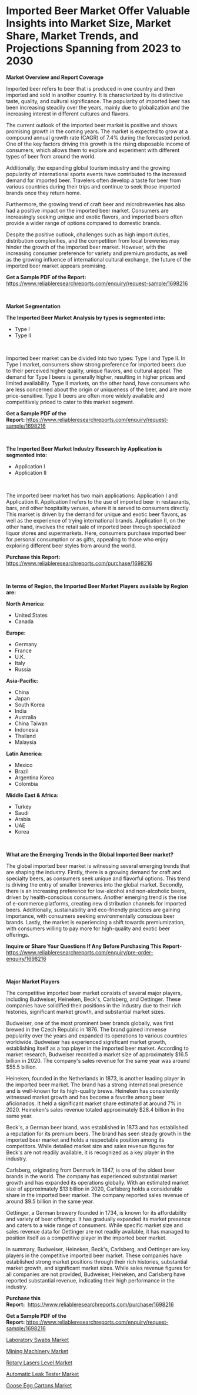 <p><h1>Imported Beer Market Offer Valuable Insights into Market Size, Market Share, Market Trends, and Projections Spanning from 2023 to 2030</h1></p><p><strong>Market Overview and Report Coverage</strong></p>
<p><p>Imported beer refers to beer that is produced in one country and then imported and sold in another country. It is characterized by its distinctive taste, quality, and cultural significance. The popularity of imported beer has been increasing steadily over the years, mainly due to globalization and the increasing interest in different cultures and flavors.</p><p>The current outlook of the imported beer market is positive and shows promising growth in the coming years. The market is expected to grow at a compound annual growth rate (CAGR) of 7.4% during the forecasted period. One of the key factors driving this growth is the rising disposable income of consumers, which allows them to explore and experiment with different types of beer from around the world.</p><p>Additionally, the expanding global tourism industry and the growing popularity of international sports events have contributed to the increased demand for imported beer. Travelers often develop a taste for beer from various countries during their trips and continue to seek those imported brands once they return home.</p><p>Furthermore, the growing trend of craft beer and microbreweries has also had a positive impact on the imported beer market. Consumers are increasingly seeking unique and exotic flavors, and imported beers often provide a wider range of options compared to domestic brands.</p><p>Despite the positive outlook, challenges such as high import duties, distribution complexities, and the competition from local breweries may hinder the growth of the imported beer market. However, with the increasing consumer preference for variety and premium products, as well as the growing influence of international cultural exchange, the future of the imported beer market appears promising.</p></p>
<p><strong>Get a Sample PDF of the Report:</strong> <a href="https://www.reliableresearchreports.com/enquiry/request-sample/1698216">https://www.reliableresearchreports.com/enquiry/request-sample/1698216</a></p>
<p>&nbsp;</p>
<p><strong>Market Segmentation</strong></p>
<p><strong>The Imported Beer Market Analysis by types is segmented into:</strong></p>
<p><ul><li>Type I</li><li>Type II</li></ul></p>
<p>&nbsp;</p>
<p><p>Imported beer market can be divided into two types: Type I and Type II. In Type I market, consumers show strong preference for imported beers due to their perceived higher quality, unique flavors, and cultural appeal. The demand for Type I beers is generally higher, resulting in higher prices and limited availability. Type II markets, on the other hand, have consumers who are less concerned about the origin or uniqueness of the beer, and are more price-sensitive. Type II beers are often more widely available and competitively priced to cater to this market segment.</p></p>
<p><strong>Get a Sample PDF of the Report:</strong>&nbsp;<a href="https://www.reliableresearchreports.com/enquiry/request-sample/1698216">https://www.reliableresearchreports.com/enquiry/request-sample/1698216</a></p>
<p>&nbsp;</p>
<p><strong>The Imported Beer Market Industry Research by Application is segmented into:</strong></p>
<p><ul><li>Application I</li><li>Application II</li></ul></p>
<p>&nbsp;</p>
<p><p>The imported beer market has two main applications: Application I and Application II. Application I refers to the use of imported beer in restaurants, bars, and other hospitality venues, where it is served to consumers directly. This market is driven by the demand for unique and exotic beer flavors, as well as the experience of trying international brands. Application II, on the other hand, involves the retail sale of imported beer through specialized liquor stores and supermarkets. Here, consumers purchase imported beer for personal consumption or as gifts, appealing to those who enjoy exploring different beer styles from around the world.</p></p>
<p><strong>Purchase this Report:</strong>&nbsp; <a href="https://www.reliableresearchreports.com/purchase/1698216">https://www.reliableresearchreports.com/purchase/1698216</a></p>
<p>&nbsp;</p>
<p><strong>In terms of Region, the Imported Beer Market Players available by Region are:</strong></p>
<p>
    <p> <strong> North America: </strong>
        <ul>
            <li>United States</li>
            <li>Canada</li>
        </ul>
        </p> 
    <p> <strong> Europe: </strong>
        <ul>
            <li>Germany</li>
            <li>France</li>
            <li>U.K.</li>
            <li>Italy</li>
            <li>Russia</li>
        </ul>
        </p> 
    <p> <strong> Asia-Pacific: </strong>
        <ul>
            <li>China</li>
            <li>Japan</li>
            <li>South Korea</li>
            <li>India</li>
            <li>Australia</li>
            <li>China Taiwan</li>
            <li>Indonesia</li>
            <li>Thailand</li>
            <li>Malaysia</li>
        </ul>
        </p> 
    <p> <strong> Latin America: </strong>
        <ul>
            <li>Mexico</li>
            <li>Brazil</li>
            <li>Argentina Korea</li>
            <li>Colombia</li>
        </ul>
        </p> 
    <p> <strong> Middle East & Africa: </strong>
        <ul>
            <li>Turkey</li>
            <li>Saudi</li>
            <li>Arabia</li>
            <li>UAE</li>
            <li>Korea</li>
        </ul>
    </p>
    </p>
<p>&nbsp;</p>
<p><strong>What are the Emerging Trends in the Global Imported Beer market?</strong></p>
<p><p>The global imported beer market is witnessing several emerging trends that are shaping the industry. Firstly, there is a growing demand for craft and specialty beers, as consumers seek unique and flavorful options. This trend is driving the entry of smaller breweries into the global market. Secondly, there is an increasing preference for low-alcohol and non-alcoholic beers, driven by health-conscious consumers. Another emerging trend is the rise of e-commerce platforms, creating new distribution channels for imported beers. Additionally, sustainability and eco-friendly practices are gaining importance, with consumers seeking environmentally conscious beer brands. Lastly, the market is experiencing a shift towards premiumization, with consumers willing to pay more for high-quality and exotic beer offerings.</p></p>
<p><strong>Inquire or Share Your Questions If Any Before Purchasing This Report</strong>- <a href="https://www.reliableresearchreports.com/enquiry/pre-order-enquiry/1698216">https://www.reliableresearchreports.com/enquiry/pre-order-enquiry/1698216</a></p>
<p>&nbsp;</p>
<p><strong>Major Market Players</strong></p>
<p><p>The competitive imported beer market consists of several major players, including Budweiser, Heineken, Beck's, Carlsberg, and Oettinger. These companies have solidified their positions in the industry due to their rich histories, significant market growth, and substantial market sizes.</p><p>Budweiser, one of the most prominent beer brands globally, was first brewed in the Czech Republic in 1876. The brand gained immense popularity over the years and expanded its operations to various countries worldwide. Budweiser has experienced significant market growth, establishing itself as a top player in the imported beer market. According to market research, Budweiser recorded a market size of approximately $16.5 billion in 2020. The company's sales revenue for the same year was around $55.5 billion.</p><p>Heineken, founded in the Netherlands in 1873, is another leading player in the imported beer market. The brand has a strong international presence and is well-known for its high-quality brews. Heineken has consistently witnessed market growth and has become a favorite among beer aficionados. It held a significant market share estimated at around 7% in 2020. Heineken's sales revenue totaled approximately $28.4 billion in the same year.</p><p>Beck's, a German beer brand, was established in 1873 and has established a reputation for its premium beers. The brand has seen steady growth in the imported beer market and holds a respectable position among its competitors. While detailed market size and sales revenue figures for Beck's are not readily available, it is recognized as a key player in the industry.</p><p>Carlsberg, originating from Denmark in 1847, is one of the oldest beer brands in the world. The company has experienced substantial market growth and has expanded its operations globally. With an estimated market size of approximately $13 billion in 2020, Carlsberg holds a considerable share in the imported beer market. The company reported sales revenue of around $9.5 billion in the same year.</p><p>Oettinger, a German brewery founded in 1734, is known for its affordability and variety of beer offerings. It has gradually expanded its market presence and caters to a wide range of consumers. While specific market size and sales revenue data for Oettinger are not readily available, it has managed to position itself as a competitive player in the imported beer market.</p><p>In summary, Budweiser, Heineken, Beck's, Carlsberg, and Oettinger are key players in the competitive imported beer market. These companies have established strong market positions through their rich histories, substantial market growth, and significant market sizes. While sales revenue figures for all companies are not provided, Budweiser, Heineken, and Carlsberg have reported substantial revenue, indicating their high performance in the industry.</p></p>
<p><strong>Purchase this Report:</strong>&nbsp;&nbsp;<a href="https://www.reliableresearchreports.com/purchase/1698216">https://www.reliableresearchreports.com/purchase/1698216</a></p>
<p></p>
<p><strong>Get a Sample PDF of the Report:</strong>&nbsp;<a href="https://www.reliableresearchreports.com/enquiry/request-sample/1698216">https://www.reliableresearchreports.com/enquiry/request-sample/1698216</a></p>
<p><p><a href="https://medium.com/@shubham99912151/laboratory-swabs-market-size-growth-forecast-2023-2030-e04f10182630">Laboratory Swabs Market</a></p><p><a href="https://medium.com/@primeyash92/mining-machinery-market-size-growth-forecast-2023-2030-d8ea07973591">Mining Machinery Market</a></p><p><a href="https://www.linkedin.com/pulse/rotary-lasers-level-market-size-share-amp-trends-analysis-report-bwqpf/">Rotary Lasers Level Market</a></p><p><a href="https://www.linkedin.com/pulse/automatic-leak-tester-market-share-amp-new-trends-analysis-report-9meef/">Automatic Leak Tester Market</a></p><p><a href="https://github.com/WillieWoodard/Market-Research-Report-List-1/blob/main/goose-egg-cartons-market.md">Goose Egg Cartons Market</a></p></p>